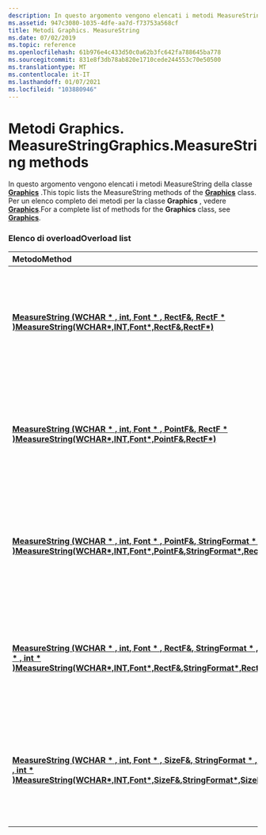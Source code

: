 ```yaml
---
description: In questo argomento vengono elencati i metodi MeasureString della classe Graphics. Per un elenco completo dei metodi per la classe graphics, vedere Graphics.
ms.assetid: 947c3080-1035-4dfe-aa7d-f73753a568cf
title: Metodi Graphics. MeasureString
ms.date: 07/02/2019
ms.topic: reference
ms.openlocfilehash: 61b976e4c433d50c0a62b3fc642fa788645ba778
ms.sourcegitcommit: 831e8f3db78ab820e1710cede244553c70e50500
ms.translationtype: MT
ms.contentlocale: it-IT
ms.lasthandoff: 01/07/2021
ms.locfileid: "103880946"
---
```

# <a name="graphicsmeasurestring-methods"></a><span data-ttu-id="e382c-104">Metodi Graphics. MeasureString</span><span class="sxs-lookup"><span data-stu-id="e382c-104">Graphics.MeasureString methods</span></span>

<span data-ttu-id="e382c-105">In questo argomento vengono elencati i metodi MeasureString della classe [**Graphics**](/windows/win32/api/gdiplusgraphics/nl-gdiplusgraphics-graphics) .</span><span class="sxs-lookup"><span data-stu-id="e382c-105">This topic lists the MeasureString methods of the [**Graphics**](/windows/win32/api/gdiplusgraphics/nl-gdiplusgraphics-graphics) class.</span></span> <span data-ttu-id="e382c-106">Per un elenco completo dei metodi per la classe **Graphics** , vedere [**Graphics**](/windows/win32/api/gdiplusgraphics/nl-gdiplusgraphics-graphics).</span><span class="sxs-lookup"><span data-stu-id="e382c-106">For a complete list of methods for the **Graphics** class, see [**Graphics**](/windows/win32/api/gdiplusgraphics/nl-gdiplusgraphics-graphics).</span></span>

### <a name="overload-list"></a><span data-ttu-id="e382c-107">Elenco di overload</span><span class="sxs-lookup"><span data-stu-id="e382c-107">Overload list</span></span>



| <span data-ttu-id="e382c-108">Metodo</span><span class="sxs-lookup"><span data-stu-id="e382c-108">Method</span></span>                                                                                                                                                                                      | <span data-ttu-id="e382c-109">Descrizione</span><span class="sxs-lookup"><span data-stu-id="e382c-109">Description</span></span>                                                                                                                                                                                                                                          |
|:--------------------------------------------------------------------------------------------------------------------------------------------------------------------------------------------|:-----------------------------------------------------------------------------------------------------------------------------------------------------------------------------------------------------------------------------------------------------|
| <span data-ttu-id="e382c-110">[**MeasureString (WCHAR \* , int, Font \* , RectF&, RectF \* )**](/windows/win32/api/gdiplusgraphics/nf-gdiplusgraphics-graphics-measurestring(inconstwchar_inint_inconstfont_inconstrectf__outrectf))</span><span class="sxs-lookup"><span data-stu-id="e382c-110">[**MeasureString(WCHAR\*,INT,Font\*,RectF&,RectF\*)**](/windows/win32/api/gdiplusgraphics/nf-gdiplusgraphics-graphics-measurestring(inconstwchar_inint_inconstfont_inconstrectf__outrectf))</span></span>                                                | <span data-ttu-id="e382c-111">Il metodo [**Graphics:: MeasureString**](/windows/win32/api/gdiplusgraphics/nf-gdiplusgraphics-graphics-measurestring(inconstwchar_inint_inconstfont_inconstrectf__outrectf)) misura l'extent della stringa nel tipo di carattere e nel rettangolo di layout specificati.</span><span class="sxs-lookup"><span data-stu-id="e382c-111">The [**Graphics::MeasureString**](/windows/win32/api/gdiplusgraphics/nf-gdiplusgraphics-graphics-measurestring(inconstwchar_inint_inconstfont_inconstrectf__outrectf)) method measures the extent of the string in the specified font and layout rectangle.</span></span><br/>                              |
| <span data-ttu-id="e382c-112">[**MeasureString (WCHAR \* , int, Font \* , PointF&, RectF \* )**](/windows/win32/api/gdiplusgraphics/nf-gdiplusgraphics-graphics-measurestring(inconstwchar_inint_inconstfont_inconstpointf__outrectf))</span><span class="sxs-lookup"><span data-stu-id="e382c-112">[**MeasureString(WCHAR\*,INT,Font\*,PointF&,RectF\*)**](/windows/win32/api/gdiplusgraphics/nf-gdiplusgraphics-graphics-measurestring(inconstwchar_inint_inconstfont_inconstpointf__outrectf))</span></span>                                                   | <span data-ttu-id="e382c-113">Il metodo [**Graphics:: MeasureString**](/windows/win32/api/gdiplusgraphics/nf-gdiplusgraphics-graphics-measurestring(inconstwchar_inint_inconstfont_inconstpointf__outrectf)) misura l'extent della stringa nel tipo di carattere e nel rettangolo di layout specificati.</span><span class="sxs-lookup"><span data-stu-id="e382c-113">The [**Graphics::MeasureString**](/windows/win32/api/gdiplusgraphics/nf-gdiplusgraphics-graphics-measurestring(inconstwchar_inint_inconstfont_inconstpointf__outrectf)) method measures the extent of the string in the specified font and layout rectangle.</span></span><br/>                                  |
| <span data-ttu-id="e382c-114">[**MeasureString (WCHAR \* , int, Font \* , PointF&, StringFormat \* , RectF \* )**](/windows/win32/api/gdiplusgraphics/nf-gdiplusgraphics-graphics-measurestring(inconstwchar_inint_inconstfont_inconstpointf__inconststringformat_outrectf))</span><span class="sxs-lookup"><span data-stu-id="e382c-114">[**MeasureString(WCHAR\*,INT,Font\*,PointF&,StringFormat\*,RectF\*)**](/windows/win32/api/gdiplusgraphics/nf-gdiplusgraphics-graphics-measurestring(inconstwchar_inint_inconstfont_inconstpointf__inconststringformat_outrectf))</span></span>                       | <span data-ttu-id="e382c-115">Il metodo [**Graphics:: MeasureString**](/windows/win32/api/gdiplusgraphics/nf-gdiplusgraphics-graphics-measurestring(inconstwchar_inint_inconstfont_inconstpointf__inconststringformat_outrectf)) misura l'extent della stringa con il tipo di carattere, il formato e il rettangolo di layout specificati.</span><span class="sxs-lookup"><span data-stu-id="e382c-115">The [**Graphics::MeasureString**](/windows/win32/api/gdiplusgraphics/nf-gdiplusgraphics-graphics-measurestring(inconstwchar_inint_inconstfont_inconstpointf__inconststringformat_outrectf)) method measures the extent of the string in the specified font, format, and layout rectangle.</span></span><br/>            |
| <span data-ttu-id="e382c-116">[**MeasureString (WCHAR \* , int, Font \* , RectF&, StringFormat \* , RectF \* , int \* , int \* )**](/previous-versions//ms535831(v=vs.85))</span><span class="sxs-lookup"><span data-stu-id="e382c-116">[**MeasureString(WCHAR\*,INT,Font\*,RectF&,StringFormat\*,RectF\*,INT\*,INT\*)**](/previous-versions//ms535831(v=vs.85))</span></span> | <span data-ttu-id="e382c-117">Il metodo [**Graphics:: MeasureString**](/previous-versions//ms535831(v=vs.85)) misura l'extent della stringa con il tipo di carattere, il formato e il rettangolo di layout specificati.</span><span class="sxs-lookup"><span data-stu-id="e382c-117">The [**Graphics::MeasureString**](/previous-versions//ms535831(v=vs.85)) method measures the extent of the string in the specified font, format, and layout rectangle.</span></span><br/> |
| <span data-ttu-id="e382c-118">[**MeasureString (WCHAR \* , int, Font \* , SizeF&, StringFormat \* , SizeF \* , int \* , int \* )**](/windows/win32/api/gdiplusgraphics/nf-gdiplusgraphics-graphics-measurestring(inconstwchar_inint_inconstfont_inconstsizef__inconststringformat_outsizef_outint_outint))</span><span class="sxs-lookup"><span data-stu-id="e382c-118">[**MeasureString(WCHAR\*,INT,Font\*,SizeF&,StringFormat\*,SizeF\*,INT\*,INT\*)**](/windows/win32/api/gdiplusgraphics/nf-gdiplusgraphics-graphics-measurestring(inconstwchar_inint_inconstfont_inconstsizef__inconststringformat_outsizef_outint_outint))</span></span> | <span data-ttu-id="e382c-119">Il metodo [**Graphics:: MeasureString**](/windows/win32/api/gdiplusgraphics/nf-gdiplusgraphics-graphics-measurestring(inconstwchar_inint_inconstfont_inconstsizef__inconststringformat_outsizef_outint_outint)) misura l'extent della stringa con il tipo di carattere, il formato e il rettangolo di layout specificati.</span><span class="sxs-lookup"><span data-stu-id="e382c-119">The [**Graphics::MeasureString**](/windows/win32/api/gdiplusgraphics/nf-gdiplusgraphics-graphics-measurestring(inconstwchar_inint_inconstfont_inconstsizef__inconststringformat_outsizef_outint_outint)) method measures the extent of the string in the specified font, format, and layout rectangle.</span></span><br/> |



 

 
